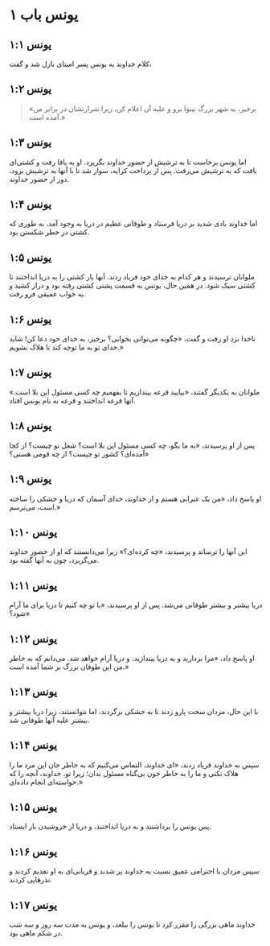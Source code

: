 # یونس باب ۱

## یونس ۱:۱

کلام خداوند به یونس پسر امیتای نازل شد و گفت،

## یونس ۱:۲

> «برخیز، به شهر بزرگ نینوا برو و علیه آن اعلام کن،
> زیرا شرارتشان در برابر من آمده است.»

## یونس ۱:۳

اما یونس برخاست تا به ترشیش از حضور خداوند بگریزد. او به یافا رفت و کشتی‌ای یافت که به ترشیش می‌رفت. پس از پرداخت کرایه، سوار شد تا با آنها به ترشیش برود، دور از حضور خداوند.

## یونس ۱:۴

اما خداوند بادی شدید بر دریا فرستاد و طوفانی عظیم در دریا به وجود آمد، به طوری که کشتی در خطر شکستن بود.

## یونس ۱:۵

ملوانان ترسیدند و هر کدام به خدای خود فریاد زدند. آنها بار کشتی را به دریا انداختند تا کشتی سبک شود. در همین حال، یونس به قسمت پشتی کشتی رفته بود و دراز کشید و به خواب عمیقی فرو رفت.

## یونس ۱:۶

ناخدا نزد او رفت و گفت،
«چگونه می‌توانی بخوابی؟ برخیز، به خدای خود دعا کن! شاید خدای تو به ما توجه کند تا هلاک نشویم.»

## یونس ۱:۷

ملوانان به یکدیگر گفتند، «بیایید قرعه بیندازیم تا بفهمیم چه کسی مسئول این بلا است.» آنها قرعه انداختند و قرعه به نام یونس افتاد.

## یونس ۱:۸

پس از او پرسیدند، «به ما بگو، چه کسی مسئول این بلا است؟ شغل تو چیست؟ از کجا آمده‌ای؟ کشور تو چیست؟ از چه قومی هستی؟»

## یونس ۱:۹

او پاسخ داد، «من یک عبرانی هستم و از خداوند، خدای آسمان که دریا و خشکی را ساخته است، می‌ترسم.»

## یونس ۱:۱۰

این آنها را ترساند و پرسیدند، «چه کرده‌ای؟» زیرا می‌دانستند که او از حضور خداوند می‌گریزد، چون به آنها گفته بود.

## یونس ۱:۱۱

دریا بیشتر و بیشتر طوفانی می‌شد. پس از او پرسیدند، «با تو چه کنیم تا دریا برای ما آرام شود؟»

## یونس ۱:۱۲

او پاسخ داد، «مرا بردارید و به دریا بیندازید، و دریا آرام خواهد شد. می‌دانم که به خاطر من این طوفان بزرگ بر شما آمده است.»

## یونس ۱:۱۳

با این حال، مردان سخت پارو زدند تا به خشکی برگردند، اما نتوانستند، زیرا دریا بیشتر و بیشتر علیه آنها طوفانی شد.

## یونس ۱:۱۴

سپس به خداوند فریاد زدند، «ای خداوند، التماس می‌کنیم که به خاطر جان این مرد ما را هلاک نکنی و ما را به خاطر خون بی‌گناه مسئول ندان؛ زیرا تو، خداوند، آنچه را که خواسته‌ای انجام داده‌ای.»

## یونس ۱:۱۵

پس یونس را برداشتند و به دریا انداختند، و دریا از خروشیدن باز ایستاد.

## یونس ۱:۱۶

سپس مردان با احترامی عمیق نسبت به خداوند پر شدند و قربانی‌ای به او تقدیم کردند و نذرهایی کردند.

## یونس ۱:۱۷

خداوند ماهی بزرگی را مقرر کرد تا یونس را ببلعد، و یونس به مدت سه روز و سه شب در شکم ماهی بود.
